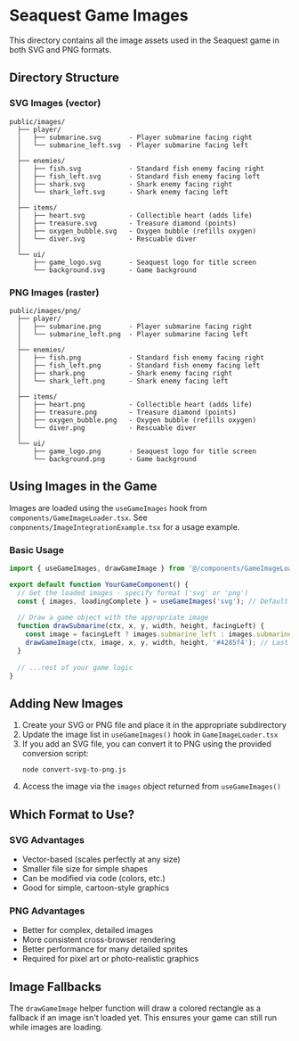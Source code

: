 # Seaquest Game Images

This directory contains all the image assets used in the Seaquest game in both SVG and PNG formats.

## Directory Structure

### SVG Images (vector)
```
public/images/
  ├── player/
  │   ├── submarine.svg       - Player submarine facing right
  │   └── submarine_left.svg  - Player submarine facing left
  │
  ├── enemies/
  │   ├── fish.svg            - Standard fish enemy facing right
  │   ├── fish_left.svg       - Standard fish enemy facing left
  │   ├── shark.svg           - Shark enemy facing right
  │   └── shark_left.svg      - Shark enemy facing left
  │
  ├── items/
  │   ├── heart.svg           - Collectible heart (adds life)
  │   ├── treasure.svg        - Treasure diamond (points)
  │   ├── oxygen_bubble.svg   - Oxygen bubble (refills oxygen)
  │   └── diver.svg           - Rescuable diver
  │
  └── ui/
      ├── game_logo.svg       - Seaquest logo for title screen
      └── background.svg      - Game background
```

### PNG Images (raster)
```
public/images/png/
  ├── player/
  │   ├── submarine.png       - Player submarine facing right
  │   └── submarine_left.png  - Player submarine facing left
  │
  ├── enemies/
  │   ├── fish.png            - Standard fish enemy facing right
  │   ├── fish_left.png       - Standard fish enemy facing left
  │   ├── shark.png           - Shark enemy facing right
  │   └── shark_left.png      - Shark enemy facing left
  │
  ├── items/
  │   ├── heart.png           - Collectible heart (adds life)
  │   ├── treasure.png        - Treasure diamond (points)
  │   ├── oxygen_bubble.png   - Oxygen bubble (refills oxygen)
  │   └── diver.png           - Rescuable diver
  │
  └── ui/
      ├── game_logo.png       - Seaquest logo for title screen
      └── background.png      - Game background
```

## Using Images in the Game

Images are loaded using the `useGameImages` hook from `components/GameImageLoader.tsx`. See `components/ImageIntegrationExample.tsx` for a usage example.

### Basic Usage

```jsx
import { useGameImages, drawGameImage } from '@/components/GameImageLoader';

export default function YourGameComponent() {
  // Get the loaded images - specify format ('svg' or 'png')
  const { images, loadingComplete } = useGameImages('svg'); // Default is 'svg'
  
  // Draw a game object with the appropriate image
  function drawSubmarine(ctx, x, y, width, height, facingLeft) {
    const image = facingLeft ? images.submarine_left : images.submarine;
    drawGameImage(ctx, image, x, y, width, height, '#4285f4'); // Last param is fallback color
  }
  
  // ...rest of your game logic
}
```

## Adding New Images

1. Create your SVG or PNG file and place it in the appropriate subdirectory
2. Update the image list in `useGameImages()` hook in `GameImageLoader.tsx`
3. If you add an SVG file, you can convert it to PNG using the provided conversion script:
   ```
   node convert-svg-to-png.js
   ```
4. Access the image via the `images` object returned from `useGameImages()`

## Which Format to Use?

### SVG Advantages
- Vector-based (scales perfectly at any size)
- Smaller file size for simple shapes
- Can be modified via code (colors, etc.)
- Good for simple, cartoon-style graphics

### PNG Advantages
- Better for complex, detailed images
- More consistent cross-browser rendering
- Better performance for many detailed sprites
- Required for pixel art or photo-realistic graphics

## Image Fallbacks

The `drawGameImage` helper function will draw a colored rectangle as a fallback if an image isn't loaded yet. This ensures your game can still run while images are loading.

